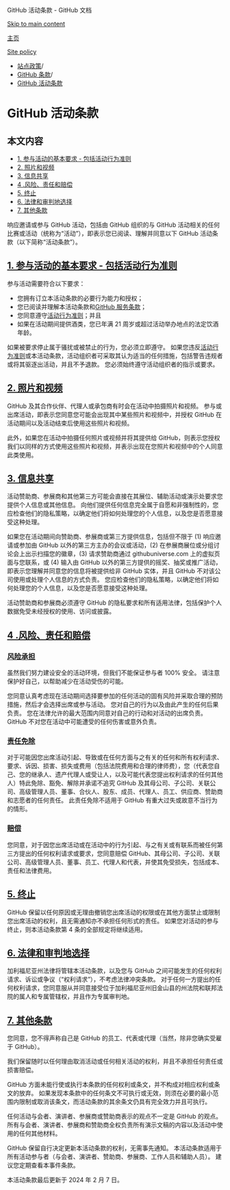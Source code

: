 GitHub 活动条款 - GitHub 文档

[Skip to main content](#main-content)

[主页](/zh)

[Site policy](/zh/site-policy)

* [站点政策](/zh/site-policy)/
* [GitHub 条款](/zh/site-policy/github-terms)/
* [GitHub 活动条款](/zh/site-policy/github-terms/github-event-terms)

GitHub 活动条款
==========

本文内容
----------

* [1. 参与活动的基本要求 - 包括活动行为准则](#1-basic-requirements-to-attend---including-the-event-code-of-conduct)
* [2. 照片和视频](#2-pictures-and-videos)
* [3. 信息共享](#3-information-sharing)
* [4 .风险、责任和赔偿](#4-risk-liability-and-indemnity)
* [5. 终止](#5-termination)
* [6. 法律和审判地选择](#6-choice-of-law-and-venue)
* [7. 其他条款](#7-miscellaneous-terms)

响应邀请或参与 GitHub 活动，包括由 GitHub 组织的与 GitHub 活动相关的任何比赛或活动（统称为“活动”），即表示您已阅读、理解并同意以下 GitHub 活动条款（以下简称“活动条款”）。

[1. 参与活动的基本要求 - 包括活动行为准则](#1-basic-requirements-to-attend---including-the-event-code-of-conduct)
----------

参与活动需要符合以下要求：

* 您拥有订立本活动条款的必要行为能力和授权；
* 您已阅读并理解本活动条款和[GitHub 服务条款](/zh/site-policy/github-terms/github-terms-of-service)；
* 您同意遵守[活动行为准则](/zh/site-policy/github-terms/github-event-code-of-conduct)；并且
* 如果在活动期间提供酒类，您已年满 21 周岁或超过活动举办地点的法定饮酒年龄。

如果被要求停止属于骚扰或被禁止的行为，您必须立即遵守。 如果您违反[活动行为准则](/zh/site-policy/github-terms/github-event-code-of-conduct)或本活动条款，活动组织者可采取其认为适当的任何措施，包括警告违规者或将其驱逐出活动，并且不予退款。 您必须始终遵守活动组织者的指示或要求。

[2. 照片和视频](#2-pictures-and-videos)
----------

GitHub 及其合作伙伴、代理人或承包商有时会在活动中拍摄照片和视频。 参与或出席活动，即表示您同意您可能会出现其中某些照片和视频中，并授权 GitHub 在活动期间以及活动结束后使用这些照片和视频。

此外，如果您在活动中拍摄任何照片或视频并将其提供给 GitHub，则表示您授权我们以同样的方式使用这些照片和视频，并表示出现在您照片和视频中的个人同意此类使用。

[3. 信息共享](#3-information-sharing)
----------

活动赞助商、参展商和其他第三方可能会直接在其展位、辅助活动或演示处要求您提供个人信息或其他信息。 向他们提供任何信息完全属于自愿和非强制性的，您应检查他们的隐私策略，以确定他们将如何处理您的个人信息，以及您是否愿意接受这种处理。

如果您在活动期间向赞助商、参展商或第三方提供信息，包括但不限于 (1) 响应邀请或参加由 GitHub 以外的第三方主办的会议或活动，(2) 在参展商展位或分组讨论会上出示扫描您的徽章，(3) 请求赞助商通过 githubuniverse.com 上的虚拟页面与您联系，或 (4) 输入由 GitHub 以外的第三方提供的摇奖、抽奖或推广活动，即表示您理解并同意您的信息将被提供给非 GitHub 实体，并且 GitHub 不对该公司使用或处理个人信息的方式负责。 您应检查他们的隐私策略，以确定他们将如何处理您的个人信息，以及您是否愿意接受这种处理。

活动赞助商和参展商必须遵守 GitHub 的隐私要求和所有适用法律，包括保护个人数据免受未经授权的使用、访问或披露。

[4 .风险、责任和赔偿](#4-risk-liability-and-indemnity)
----------

### [风险承担](#assumption-of-risk) ###

虽然我们努力建设安全的活动环境，但我们不能保证参与者 100% 安全。 请注意保护好自己，以帮助减少在活动受伤的可能。

您同意认真考虑现在活动期间选择要参加的任何活动的固有风险并采取合理的预防措施，然后才会选择出席或参与活动。 您对自己的行为以及由此产生的任何后果负责。 您在法律允许的最大范围内同意对自己的行动和对活动的出席负责。 GitHub 不对您在活动中可能遭受的任何伤害或意外负责。

### [责任免除](#release-of-liability) ###

对于可能因您出席活动引起、导致或在任何方面与之有关的任何和所有权利请求、要求、诉因、损害、损失或费用（包括法院费用和合理的律师费），您（代表您自己、您的继承人、遗产代理人或受让人，以及可能代表您提出权利请求的任何其他人）特此免除、豁免、解除并承诺不追究 GitHub 及其母公司、子公司、关联公司、高级管理人员、董事、合伙人、股东、成员、代理人、员工、供应商、赞助商和志愿者的任何责任。 此责任免除不适用于 GitHub 有重大过失或故意不当行为的情形。

### [赔偿](#indemnity) ###

您同意，对于因您出席活动或在活动中的行为引起、与之有关或有联系而被任何第三方提出的任何权利请求或要求，您同意赔偿 GitHub、其母公司、子公司、关联公司、高级管理人员、董事、员工、代理人和代表，并使其免受损失，包括成本、责任和法律费用。

[5. 终止](#5-termination)
----------

GitHub 保留以任何原因或无理由撤销您出席活动的权限或在其他方面禁止或限制您出席活动的权利，且无需通知亦不承担任何形式的责任。 如果您对活动的参与终止，则本活动条款第 4 条的全部规定将继续适用。

[6. 法律和审判地选择](#6-choice-of-law-and-venue)
----------

加利福尼亚州法律将管辖本活动条款，以及您与 GitHub 之间可能发生的任何权利请求、诉讼或争议（“权利请求”），不考虑法律冲突条款。 对于任何一方提出的任何权利请求，您同意服从并同意接受位于加利福尼亚州旧金山县的州法院和联邦法院的属人和专属管辖权，并且作为专属审判地。

[7. 其他条款](#7-miscellaneous-terms)
----------

您同意，您不得声称自己是 GitHub 的员工、代表或代理（当然，除非您确实受雇于 GitHub）。

我们保留随时以任何理由取消活动或任何相关活动的权利，并且不承担任何责任或损害赔偿。

GitHub 方面未能行使或执行本条款的任何权利或条文，并不构成对相应权利或条文的放弃。 如果发现本条款中的任何条文不可执行或无效，则须在必要的最小范围内限制或取消该条文，而活动条款的其余条文仍具有完全效力并且可执行。

任何活动与会者、演讲者、参展商或赞助商表示的观点不一定是 GitHub 的观点。 所有与会者、演讲者、参展商和赞助商全权负责所有演示文稿的内容以及活动中使用的任何其他材料。

GitHub 保留自行决定更新本活动条款的权利，无需事先通知。 本活动条款适用于所有活动参与者（与会者、演讲者、赞助商、参展商、工作人员和辅助人员）。 建议您定期查看本事件条款。

本活动条款最后更新于 2024 年 2 月 7 日。

